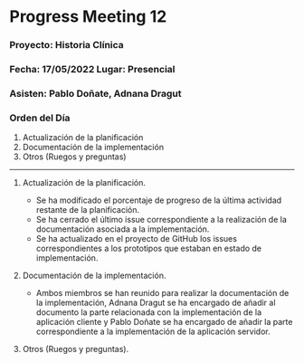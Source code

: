# Progress Meeting 12
### Proyecto: Historia Clínica
### Fecha: 17/05/2022 Lugar: Presencial
### Asisten: Pablo Doñate, Adnana Dragut

### Orden del Día

  1. Actualización de la planificación
  2. Documentación de la implementación
  3. Otros (Ruegos y preguntas)
 --- 
  1. Actualización de la planificación.
     * Se ha modificado el porcentaje de progreso de la última actividad restante de la planificación.
     * Se ha cerrado el último issue correspondiente a la realización de la documentación asociada a la implementación.
     * Se ha actualizado en el proyecto de GitHub los issues correspondientes a los prototipos que estaban en estado de implementación.
        
  2. Documentación de la implementación.
     * Ambos miembros se han reunido para realizar la documentación de la implementación, Adnana Dragut se ha encargado de añadir al documento la parte relacionada          con la implementación de la aplicación cliente y Pablo Doñate se ha encargado de añadir la parte correspondiente a la implementación de la aplicación                servidor.
  
  3. Otros (Ruegos y preguntas).

